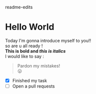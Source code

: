 readme-edits
# Hello World  
Today I'm gonna introduce myself to you!!  
so are u all ready !  
**This is bold and _this is italics_**  
I would like to say :  
>Pardon my mistakes!  
:stuck_out_tongue:   
- [X] Finished my task   
- [ ] Open a pull requests    

